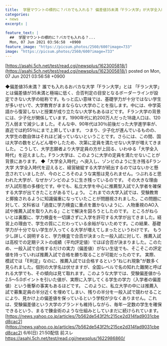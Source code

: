 ```yaml
---
title:  学歴マウントの標的に？バカでも入れる？ 偏差値35未満「Fラン大学」が大学全入時代に増えた理由 ★2  
categories:
- news
excerpt: |
  
feature_text: |
  ##  学歴マウントの標的に？バカでも入れる？...
  Mon, 07 Jun 2021 03:56:58  +0900
feature_image: "https://picsum.photos/2560/600?image=733"
image: "https://picsum.photos/2560/600?image=733"
---
```


[https://asahi.5ch.net/test/read.cgi/newsplus/1623005818/](https://asahi.5ch.net/test/read.cgi/newsplus/1623005818/)
posted on Mon, 07 Jun 2021 03:56:58  +0900

<!--more-->

◆偏差値35未満？ 誰でも入れるおバカな大学「Fラン大学」とは 「Fラン大学」とは偏差値が35未満と極端に低く、合否判定の目安となるボーダーラインが設定できない大学の総称です。もっと広い意味では、基礎学力が十分ではない学生が多いせいで、大学教育がままならない大学のことを指します。中には、中学英語から復習しないと授業が成り立たない大学もあるほどです。 Fラン大学の背景には、少子化が関係しています。1990年代に約200万人だった18歳人口は、120万人弱まで減少しました。そんな中、90年代は30％前後だった大学進学率が、直近では約55％にまで上昇しています。 つまり、少子化が進んでいるものの、大学生の数自体はそれほど減っていないということです。さらには、この間、国は大学の数をどんどん増やしたため、次第に定員を満たせない大学が増えてきました。 こうして、大学志願者より大学定員の方が上回る、いわゆる「大学全入時代」を迎えました。Fラン大学は、このように大学の定員を満たせないことが背景にあります。 ◆「大学全入時代」へ突入し、ゾンビのように生き残るFラン大学 大学全入時代を迎えると、経営破綻する大学が続出するのではないかと懸念されていましたが、今のところそのような実態は見られません。つぶれると思われた大学が、なぜかゾンビのように生き残っているのです。 その大きな理由が入試形態の多様化です。中でも、私立大学を中心に推薦型入試で入学者を確保する大学が出てきたことがあるでしょう。 これまでの大学入試では、受験教育と揶揄されるように知識偏重になっていたことが問題視されました。この問題に対して、文科省は「過度に学力検査に重点を置かないように、人物重視のAO入試や推薦入試を取り入れる」ことで解決を図ろうとしたのです。 ところがねらいとは裏腹に、学力検査を一切課さずに入学を許可する大学が出てきました。経営上の理由で、学生の質にこだわっている余裕がないためです。この結果、基礎学力が十分でない学生が入ってくる大学が増えてしまったというわけです。 もう少し詳しく説明すると、学力検査で合否が決まった一般入試に対して、推薦入試は高校での定期テストの成績（平均評定値）でほぼ合否が決まりました。このため、一般入試で合格するだけの実力（偏差値）がない生徒でも、そこそこの評定値を持っていれば推薦入試で合格を勝ち取ることが可能だったのです。 実際、模試では「E判定」なのに、推薦入試では合格するという“ねじれ現象”が数多く見られました。個別の大学名は伏せますが、全国レベルで名の知れた難関と呼ばれる大学でも、その傾向は見て取れます。このような大学では、受験偏差値から2.5〜5.0ポイントを引いた値が、実際に入学してくる学生の学力（入学者の偏差値）という衝撃の事実もあるほどです。 このように、私立大学の中には推薦入試で募集定員の半分近くを埋めてしまい、残りの半分を一般入試で競わせることにより、見かけ上の偏差値を保っているという学校が少なくありません。これは、受験偏差値という大学のブランドも維持しながら、毎年一定数の学生を確保できるという、まるで錬金術のような仕組みとしていまだに続けられています。 [https://news.yahoo.co.jp/articles/7b562de543f2fc215ce2d314fad9031cbed8cac2](https://news.yahoo.co.jp/articles/7b562de543f2fc215ce2d314fad9031cbed8cac2) 6/6(日) 21:50配信 前スレ https://asahi.5ch.net/test/read.cgi/newsplus/1622986860/
